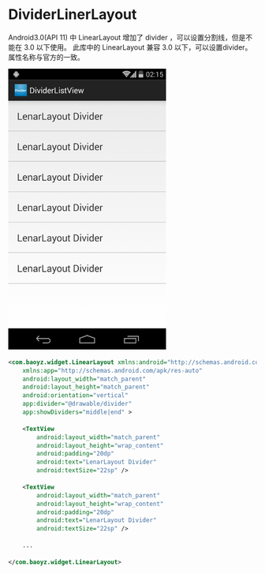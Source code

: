 DividerLinerLayout
==================
Android3.0(API 11) 中 LinearLayout 增加了 divider ，可以设置分割线，但是不能在 3.0 以下使用。
此库中的 LinearLayout 兼容 3.0 以下，可以设置divider。属性名称与官方的一致。
<p>
   <img src="https://raw.githubusercontent.com/baoyongzhang/DividerLinearLayout/master/screenshot-1.png" width="320" alt="Screenshot"/>
</p>

```xml
<com.baoyz.widget.LinearLayout xmlns:android="http://schemas.android.com/apk/res/android"
    xmlns:app="http://schemas.android.com/apk/res-auto"
    android:layout_width="match_parent"
    android:layout_height="match_parent"
    android:orientation="vertical"
    app:divider="@drawable/divider"
    app:showDividers="middle|end" >

    <TextView
        android:layout_width="match_parent"
        android:layout_height="wrap_content"
        android:padding="20dp"
        android:text="LenarLayout Divider"
        android:textSize="22sp" />

    <TextView
        android:layout_width="match_parent"
        android:layout_height="wrap_content"
        android:padding="20dp"
        android:text="LenarLayout Divider"
        android:textSize="22sp" />

    ...

</com.baoyz.widget.LinearLayout>
```
